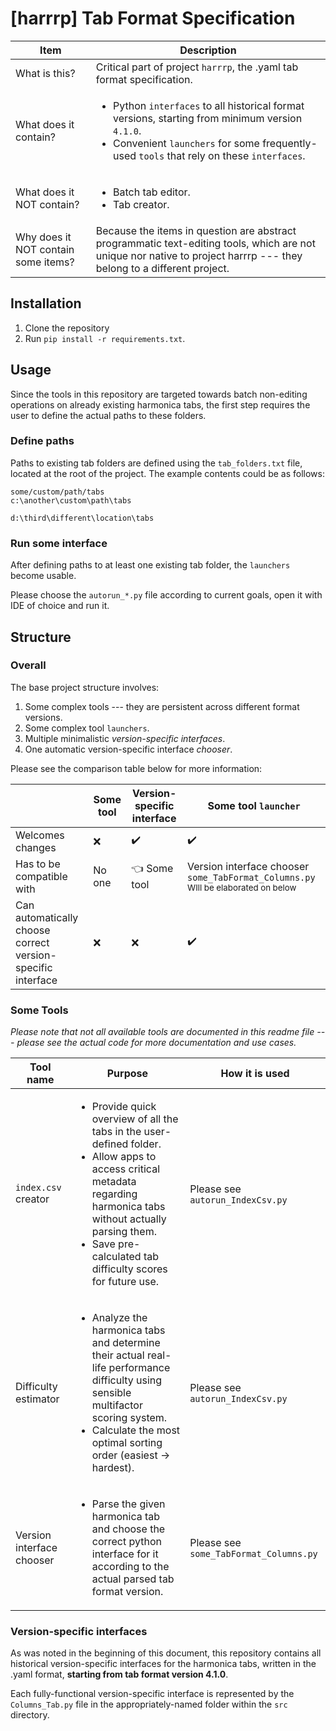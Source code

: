 # [harrrp] Tab Format Specification

| Item | Description |
| ------------- | ------------- |
| What is this? | Critical part of project `harrrp`, the .yaml tab format specification. |
| What does it contain? | <ul><li>Python `interfaces` to all historical format versions, starting from minimum version `4.1.0`.</li><li>Convenient `launchers` for some frequently-used `tools` that rely on these `interfaces`.</li></ul> |
| What does it NOT contain? | <ul><li>Batch tab editor.</li><li>Tab creator.</li></ul> |
| Why does it NOT contain some items? | Because the items in question are abstract programmatic text-editing tools, which are not unique nor native to project harrrp --- they belong to a different project. |

## Installation

1. Clone the repository
2. Run `pip install -r requirements.txt`.

## Usage

Since the tools in this repository are targeted towards batch non-editing operations on already existing harmonica tabs, the first step requires the user to define the actual paths to these folders.

### Define paths

Paths to existing tab folders are defined using the `tab_folders.txt` file, located at the root of the project. The example contents could be as follows:
```
some/custom/path/tabs
c:\another\custom\path\tabs

d:\third\different\location\tabs
```

### Run some interface

After defining paths to at least one existing tab folder, the `launchers` become usable.

Please choose the `autorun_*.py` file according to current goals, open it with IDE of choice and run it.

## Structure

### Overall

The base project structure involves:

1. Some complex tools --- they are persistent across different format versions.
2. Some complex tool `launchers`.
3. Multiple minimalistic *version-specific interfaces*.
4. One automatic version-specific interface *chooser*.

Please see the comparison table below for more information:

|  | Some tool | Version-specific interface | Some tool `launcher` |
| ------------- | ------------- | ------------- |------------- |
| Welcomes changes | ❌ | ✔️| ✔️|
| Has to be compatible with | No one | 👈 Some tool | Version interface chooser `some_TabFormat_Columns.py` <sub>WIll be elaborated on below</sub> |
| Can automatically choose correct version-specific interface | ❌  | ❌ | ✔️|

### Some Tools

*Please note that not all available tools are documented in this readme file --- please see the actual code for more documentation and use cases.*

| Tool name | Purpose | How it is used |
| ------------- | ------------- | ------------- |
| `index.csv` creator | <ul><li>Provide quick overview of all the tabs in the user-defined folder.</li><li>Allow apps to access critical metadata regarding harmonica tabs without actually parsing them. </li><li>Save pre-calculated tab difficulty scores for future use.</li></ul> | Please see `autorun_IndexCsv.py` |
| Difficulty estimator | <ul><li>Analyze the harmonica tabs and determine their actual real-life performance difficulty using sensible multifactor scoring system.</li><li>Calculate the most optimal sorting order (easiest -> hardest).</li></ul> | Please see `autorun_IndexCsv.py` |
| Version interface chooser | <ul><li>Parse the given harmonica tab and choose the correct python interface for it according to the actual parsed tab format version.</li></ul> | Please see `some_TabFormat_Columns.py` |

### Version-specific interfaces

As was noted in the beginning of this document, this repository contains all historical version-specific interfaces for the harmonica tabs, written in the .yaml format, **starting from tab format version 4.1.0**.

Each fully-functional version-specific interface is represented by the `Columns_Tab.py` file in the appropriately-named folder within the `src` directory.
